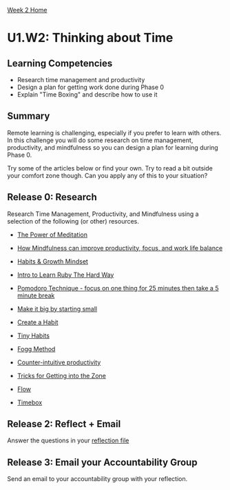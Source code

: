 [Week 2 Home](../)

# U1.W2: Thinking about Time

## Learning Competencies
- Research time management and productivity
- Design a plan for getting work done during Phase 0
- Explain "Time Boxing" and describe how to use it

## Summary
Remote learning is challenging, especially if you prefer to learn with others. In this challenge you will do some research on time management, productivity, and mindfulness so you can design a plan for learning during Phase 0. 

Try some of the articles below or find your own.  Try to read a bit outside your comfort zone though. Can you apply any of this to your situation?

## Release 0: Research 
Research Time Management, Productivity, and Mindfulness using a selection of the following (or other) resources. 

- [The Power of Meditation](http://blog.bufferapp.com/how-meditation-affects-your-brain)
- [How Mindfulness can improve productivity, focus, and work life balance](http://www.productivityninja.co.uk/getting-things-done-and-the-mindful-productivity-ninja/)
- [Habits & Growth Mindset](http://blog.bufferapp.com/the-habits-of-successful-people-they-have-a-growth-mindset)

- [Intro to Learn Ruby The Hard Way](http://ruby.learncodethehardway.org/book/intro.html)
- [Pomodoro Technique - focus on one thing for 25 minutes then take a 5 minute break](http://pomodorotechnique.com/)

- [Make it big by starting small](http://blog.bufferapp.com/make-it-big-by-starting-small)
- [Create a Habit](http://www.youtube.com/watch?v=C8XG02das-A)
- [Tiny Habits](http://www.youtube.com/watch?v=AdKUJxjn-R8)
- [Fogg Method](http://www.foggmethod.com/)

- [Counter-intuitive productivity](http://paidtoexist.com/counterintuitive-productivity/)
- [Tricks for Getting into the Zone](http://www.themuse.com/advice/the-best-tricks-for-getting-in-the-zone-at-work)
- [Flow](http://en.wikipedia.org/wiki/Flow_(psychology))
- [Timebox](http://guide.agilealliance.org/guide/timebox.html)


## Release 2: Reflect + Email
Answer the questions in your [reflection file](my_reflection.md) 

## Release 3: Email your Accountability Group
Send an email to your accountability group with your reflection.

